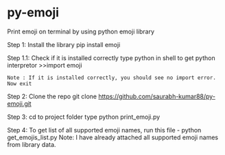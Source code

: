 # py-emoji
Print emoji on terminal by using python emoji library


Step 1: Install the library
    pip install emoji

Step 1.1: Check if it is installed correctly
    type python in shell to get python interpretor
    >>import emoji
    
    Note : If it is installed correctly, you should see no import error.
    Now exit

Step 2: Clone the repo
    git clone https://github.com/saurabh-kumar88/py-emoji.git <your-project-folder-name>

Step 3: cd to project folder
    type python print_emoji.py

Step 4: To get list of all supported emoji names, run this file
    - python get_emojis_list.py
    Note: I have already attached all supported emoji names from library data.
